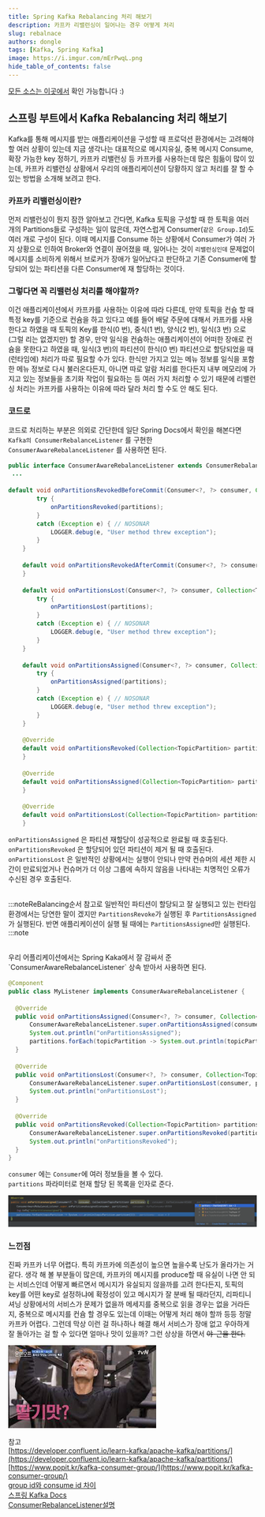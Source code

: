 ```yaml
---
title: Spring Kafka Rebalancing 처리 해보기
description: 카프카 리밸런싱이 일어나는 경우 어떻게 처리 
slug: rebalnace
authors: dongle  
tags: [Kafka, Spring Kafka]
image: https://i.imgur.com/mErPwqL.png
hide_table_of_contents: false
---
```


[모든 소스는 이곳에서](https://github.com/sk1737030/til/tree/master/kafka-repartitioning) 확인 가능합니다 :)

## 스프링 부트에서 Kafka Rebalancing 처리 해보기

Kafka를 통해 메시지를 받는 애플리케이션을 구성할 때 프로덕션 환경에서는 고려해야 할 여러 상황이 있는데 지금 생각나는 대표적으로 메시지유실, 중복 메시지 Consume, 확장 가능한 key 정하기, 카프카 리밸런싱 등 카프카를 사용하는데 많은 힘듦이 많이 있는데, 카프카 리밸런싱 상황에서 우리의 애플리케이션이 당황하지 않고 처리를 잘 할 수 있는 방법을 소개해 보려고 한다.

<!--truncate-->

### 카프카 리밸런싱이란?

먼저 리밸런싱이 뭔지 잠깐 알아보고 간다면, Kafka 토픽을 구성할 때 한 토픽을 여러 개의 Partitions들로 구성하는 일이 많은데, 자연스럽게 Consumer(`같은 Group.Id`)도 여러 개로 구성이 된다. 이때 메시지를 Consume 하는 상황에서 Consumer가 여러 가지 상황으로 인하여 Broker와 연결이 끊어졌을 때, 일어나는 것이 `리밸런싱인데` 문제없이 메시지를 소비하게 위해서 브로커가 장애가 일어났다고 판단하고 기존 Consumer에 할당되어 있는 파티션을 다른 Consumer에 재 할당하는 것이다. 

### 그렇다면 꼭 리밸런싱 처리를 해야할까?

이건 애플리케이션에서 카프카를 사용하는 이유에 따라 다른데, 만약 토픽을 컨슘 할 때 특정 key를 기준으로 컨슘을 하고 있다고 예를 들어 배달 주문에 대해서 카프카를 사용한다고 하였을 때 토픽의 Key를 한식(0 번), 중식(1 번), 양식(2 번), 일식(3 번) 으로 (그럴 리는 없겠지만) 할 경우, 만약 일식을 컨슘하는 애플리케이션이 어떠한 장애로 컨슘을 못한다고 하였을 때, 일식(3 번)의 파티션이 한식(0 번) 파티션으로 할당되었을 때 (런타임에) 처리가 따로 필요할 수가 있다. 한식만 가지고 있는 메뉴 정보를 일식을 포함한 메뉴 정보로 다시 불러온다든지, 아니면 따로 알람 처리를 한다든지 내부 메모리에 가지고 있는 정보들을 초기화 작업이 필요하는 등 여러 가지 처리할 수 있기 때문에 리밸런싱 처리는 카프카를 사용하는 이유에 따라 달라 처리 할 수도 안 해도 된다.

### 코드로

코드로 처리하는 부분은 의외로 간단한데 일단 Spring Docs에서 확인을 해본다면  
`Kafka의 ConsumerRebalanceListener` 를 구현한 `ConsumerAwareRebalanceListener` 를 사용하면 된다.

```java
public interface ConsumerAwareRebalanceListener extends ConsumerRebalanceListener {
 ...

default void onPartitionsRevokedBeforeCommit(Consumer<?, ?> consumer, Collection<TopicPartition> partitions) {
		try {
			onPartitionsRevoked(partitions);
		}
		catch (Exception e) { // NOSONAR
			LOGGER.debug(e, "User method threw exception");
		}
	}

	default void onPartitionsRevokedAfterCommit(Consumer<?, ?> consumer, Collection<TopicPartition> partitions) {
	}

	default void onPartitionsLost(Consumer<?, ?> consumer, Collection<TopicPartition> partitions) {
		try {
			onPartitionsLost(partitions);
		}
		catch (Exception e) { // NOSONAR
			LOGGER.debug(e, "User method threw exception");
		}
	}

	default void onPartitionsAssigned(Consumer<?, ?> consumer, Collection<TopicPartition> partitions) {
		try {
			onPartitionsAssigned(partitions);
		}
		catch (Exception e) { // NOSONAR
			LOGGER.debug(e, "User method threw exception");
		}
	}

	@Override
	default void onPartitionsRevoked(Collection<TopicPartition> partitions) {
	}

	@Override
	default void onPartitionsAssigned(Collection<TopicPartition> partitions) {
	}

	@Override
	default void onPartitionsLost(Collection<TopicPartition> partitions) {
	}
```

`onPartitionsAssigned` 은 파티션 재할당이 성공적으로 완료될 때 호출된다.  
`onPartitionsRevoked` 은 할당되어 있던 파티션이 제거 될 때 호출된다.  
`onPartitionsLost` 은  일반적인 상황에서는 실행이 안되나 만약 컨슈머의 세션 제한 시간이 만료되었거나 컨슈머가 더 이상 그룹에 속하지 않음을 나타내는 치명적인 오류가 수신된 경우 호출된다.  
<br/>

:::noteReBalancing순서
참고로 일반적인 파티션이 할당되고 잘 실행되고 있는 런타임 환경에서는 당연한 말이 겠지만 `PartitionsRevoke`가 실행된 후 `PartitionsAssigned`가 실행된다. 반면 애플리케이션이 실행 될 때에는 `PartitionsAssigned`만 실행된다.
:::note

<br/>
우리 어플리케이션에서는 Spring Kaka에서 잘 감싸서 준 `ConsumerAwareRebalanceListener` 상속 받아서 사용하면 된다.  


```java
@Component
public class MyListener implements ConsumerAwareRebalanceListener {

  @Override
  public void onPartitionsAssigned(Consumer<?, ?> consumer, Collection<TopicPartition> partitions) {
      ConsumerAwareRebalanceListener.super.onPartitionsAssigned(consumer, partitions);
      System.out.println("onPartitionsAssigned");
      partitions.forEach(topicPartition -> System.out.println(topicPartition.partition()));
  }

  @Override
  public void onPartitionsLost(Consumer<?, ?> consumer, Collection<TopicPartition> partitions) {
      ConsumerAwareRebalanceListener.super.onPartitionsLost(consumer, partitions);
      System.out.println("onPartitionsLost");
  }

  @Override
  public void onPartitionsRevoked(Collection<TopicPartition> partitions) {
      ConsumerAwareRebalanceListener.super.onPartitionsRevoked(partitions);
      System.out.println("onPartitionsRevoked");
  }
}
```

`consumer` 에는 `Consumer`에  여러 정보들을 볼 수 있다.  
`partitions` 파라미터로 현재 할당 된 목록을 인자로 준다.  

![Untitled](./2022-05-17/Untitled.png)

### 느낀점

진짜 카프카 너무 어렵다. 특히 카프카에 의존성이 높으면 높을수록 난도가 올라가는 거 같다. 생각 해 볼 부분들이 많은데, 카프카의 메시지를 produce할 때 유실이 나면 안 되는 서비스인데 어떻게 빠르면서 메시지가 유실되지 않을까를 고려 한다든지, 토픽의 key를 어떤 key로 설정하냐에 확정성이 있고 메시지가 잘 분배 될 때라던지, 리파티니셔닝 상황에서의 서비스가 문제가 없을까 메세지를 중복으로 읽을 경우는 없을 거라든지, 중복으로 메시지를 컨슘 할 경우도 있는데 이때는 어떻게 처리 해야 할까 등등 정말 카프카 어렵다. 그런데 막상 이런 걸 하나하나 해결 해서 서비스가 장애 없고 우아하게 잘 돌아가는 걸 할 수 있다면 얼마나 맛이 있을까? 그런 상상을 하면서 ~~야-근을 한다.~~

 

![Untitled](./2022-05-17/Untitled%201.png)

참고  
[https://developer.confluent.io/learn-kafka/apache-kafka/partitions/](https://developer.confluent.io/learn-kafka/apache-kafka/partitions/)  
[https://www.popit.kr/kafka-consumer-group/](https://www.popit.kr/kafka-consumer-group/)  
[group id와 consume id 차이](https://stackoverflow.com/questions/34550873/difference-between-groupid-and-consumerid-in-kafka-consumer)  
[스프링 Kafka Docs](https://docs.spring.io/spring-kafka/docs/2.5.17.RELEASE/reference/html/)  
[ConsumerRebalanceListener설명](https://kafka.apache.org/25/javadoc/org/apache/kafka/clients/consumer/ConsumerRebalanceListener.html#onPartitionsLost-java.util.Collection-)  